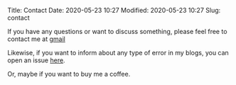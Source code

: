 Title: Contact
Date: 2020-05-23 10:27
Modified: 2020-05-23 10:27
Slug: contact

If you have any questions or want to discuss something, please feel free to contact me at [gmail](mailto:laercio.serra@gmail.com)

Likewise, if you want to inform about any type of error in my blogs, you can open an issue [here](https://github.com/lserra/lserra.github.io/issues/new).

Or, maybe if you want to buy me a coffee.
